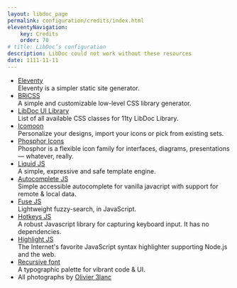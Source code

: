 ```yaml
---
layout: libdoc_page
permalink: configuration/credits/index.html
eleventyNavigation:
    key: Credits
    order: 70
# title: LibDoc’s configuration
description: LibDoc could not work without these resources
date: 1111-11-11
---
```

*   [Eleventy](https://www.11ty.dev/)<br>
    Eleventy is a simpler static site generator.
*   [BRiCSS](https://ita-design-system.github.io/bricss/)<br>
    A simple and customizable low-level CSS library generator.
*   [LibDoc UI Library](https://ita-design-system.github.io/eleventy-libdoc-ui/)<br>
    List of all available CSS classes for 11ty LibDoc Library.
*   [Icomoon](https://icomoon.io)<br>
    Personalize your designs, import your icons or pick from existing sets.
*   [Phosphor Icons](https://phosphoricons.com/)<br>
    Phosphor is a flexible icon family for interfaces, diagrams, presentations — whatever, really.
*   [Liquid JS](https://liquidjs.com)<br>
    A simple, expressive and safe template engine.
*   [Autocomplete JS](https://github.com/tomickigrzegorz/autocomplete)<br>
    Simple accessible autocomplete for vanilla javacript with support for remote & local data.
*   [Fuse JS](https://github.com/tomickigrzegorz/autocomplete)<br>
    Lightweight fuzzy-search, in JavaScript.
*   [Hotkeys JS](https://github.com/jaywcjlove/hotkeys-js)<br>
    A robust Javascript library for capturing keyboard input. It has no dependencies.
*   [Highlight JS](https://highlightjs.org/)<br>
    The Internet's favorite JavaScript syntax highlighter supporting Node.js and the web.
*   [Recursive font](https://www.recursive.design/)<br>
    A typographic palette for vibrant code & UI.
*   All photographs by [Olivier 3lanc](https://olivier3lanc.github.io)